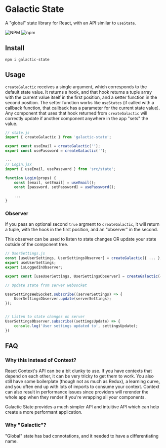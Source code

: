 # Galactic State

A "global" state library for React, with an API similar to `useState`.

![NPM](https://img.shields.io/npm/l/galactic-state) ![npm](https://img.shields.io/npm/v/galactic-state)

## Install

`npm i galactic-state`

## Usage

`createGalactic` receives a single argument, which corresponds to the default state value. It returns a hook, and that hook returns a tuple array with the current value itself in the first position, and a setter function in the second position. The setter function works like `useStates` (if called with a callback function, that callback has a parameter for the current state value). Any component that uses that hook returned from `createGalactic` will correctly update if another component anywhere in the app "sets" the value.

```typescript
// state.js
import { createGalactic } from 'galactic-state';

export const useEmail = createGalactic('');
export const usePassword = createGalactic('');

...
// Login.jsx
import { useEmail, usePassword } from 'src/state';

function Login(props) {
    const [email, setEmail] = useEmail();
    const [password, setPassword] = usePassword();

    ...
}

```

### Observer
If you pass an optional second `true` argment to `createGalactic`, it will return a tuple, with the hook in the first position, and an "observer" in the second.

This observer can be used to listen to state changes OR update your state outside of the component tree.

```typescript
// UserSettings.js
const [useUserSettings, UserSettingsObserver] = createGalactic({ ... }, true);
export useUserSettings;
export isLoggedInObserver;

export const [useUserSettings, UserSettingsObserver] = createGalactic({ ... }, true);

// Update state from server websocket

UserSettingsWebSocket.subscribe((serverSettings) => {
    UserSettingsObserver.update(serverSettings);
});


// Listen to state changes on server
UserSettingsObserver.subscribe((settingsUpdate) => {
    console.log('User settings updated to', settingsUpdate);
})

```

## FAQ

### Why this instead of Context?

React Context's API can be a bit clunky to use. If you have contexts that depend on each other, it can be very tricky to get them to work. You also still have some boilerplate (though not as much as Redux), a learning curve, and you often end up with lots of imports to consume your context. Context can also result in performance issues since providers will rerender the whole app when they render if you're wrapping all your components.

Galactic State provides a much simpler API and intuitive API which can help create a more performant application.

### Why "Galactic"?

"Global" state has bad connotations, and it needed to have a differentiating name.
